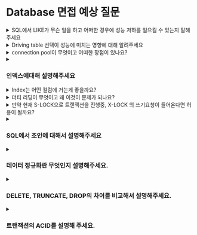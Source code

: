 # Database 면접 예상 질문

<details>
<summary>SQL에서 LIKE가 무슨 일을 하고 어떠한 경우에 성능 저하를 일으킬 수 있는지 말해주세요</summary>

<br>

- LIKE 는 문자열 데이터에서 문자열 패턴 매칭에 사용되는 키워드입니다.
- 와일드카드라는 특수 문자와 함께 사용되는데 % 기호는 0개 이상의 모든 문자, _는 1개의 단일 문자를 의미합니다.
- LIKE는 %가 패턴의 가장 앞부분에 있는 경우 INDEX 사용이 제한되어 전체 테이블 스캔이 발생해 성능 저하를 일으킬 수 있습니다.

    <details>
    <summary>꼬리질문 : 그렇다면 LIKE의 성능 개선 방법에는 어떤 것이 있는지 알려주세요</summary>
    
    <br>

    - 첫번째 방법으로는 패턴 앞에 %를 피해 index가 효율적으로 사용되게 하는 것입니다.
    - 두번째 방법으로는 패턴 앞에 %가 반드시 필요한 경우 Full Text INDEX나 전문 검색 엔진을 활용하는 것입니다.
    
    </details>
</details>



<details>
<summary>Driving table 선택이 성능에 미치는 영향에 대해 알려주세요</summary>

<br>

- Driving table은 join시 먼저 access되는 테이블이고 Driven table은 Driving table로부터 값을 받아 나중에 access되는 테이블입니다. 
- Driving table의 행 수만큼 반복적으로 Driven table을 조회하기 때문에 행 수가 적고, 조건으로 걸러질 가능성이 높은 테이블을 Driving table로 삼는 것이 효율적입니다.
- 데이터 많은 테이블이 Driving table 되면 반복 조회 횟수 많아져 느려질 수 있습니다.
- 데이터 적은 테이블이 Driving table 되면 반복 조회가 적어져 빨라질 수 있습니다.

    <details>
    <summary>꼬리질문 : index는 Driven, Driving 둘 중 어떤 테이블에 있는게 좋은가요?</summary>
    
    <br>

    - Driven table에 Index가 있는 것이 성능적으로 좋습니다.
    - Index가 있다면 Driven table을 순회하지 않고 빨리 찾을 수 있어서 Driven table 조인 컬럼에 Index 있을 때 성능 좋습니다.
    - Driving table은 일반적으로 한번만 full scan하기 때문에 Driving table에는 있으면 좋지만 없어도 상관 없습니다.

    
    </details>
</details>



<details>
<summary>connection pool이 무엇이고 어떠한 장점이 있나요?</summary>

<br>

- connection pool이란 Connection 객체를 Application 실행 시 미리 일정 수만큼 생성 후 pool에 저장해두고, 필요할 때마다 Connection 할당받아 사용한 뒤 반환하는 기법입니다.
- 장점으로는
- 매번 Connection 생성, 종료에 드는 overhead를 줄여 성능이 향상됩니다.
- 또 동시에 연결되는 Connection 수를 제한해 DB 서버에 과도한 부하 방지할 수 있습니다.
- 마지막으로 Connection 관리를 중앙 집중화해 Connection 누수 및 자원 고갈 문제 방지해 안전성을 향상 시킬 수 있습니다.

    <details>
    <summary>꼬리질문 : connection pool에서 발생 가능한 문제는 어떤 문제가 있나요?</summary>
    
    <br>

    - Connection Pool에 미리 생성된 Connection 수가 Application 동시 요청량보다 부족한 경우 Connection 수 부족으로 인한 대기 시간 증가할 수 있습니다.
    - Connection Pool 크기 너무 크게 설정해 Thread Pool 크기와 Connection Pool 크기 사이 불균형 발생해 connection이 놀고 있거나 Thread 증가로 많은 Context switching 발생할 수 있습니다.
    - Application이 마지막에 Connection 적절히 반환하지 않으면 Connection 누수가 발생해 Pool이 고갈될 수 있습니다.
    - DB 서버가 Connection 끊었는데 Connection Pool은 아직 살아있다고 인식해 죽은 Connection 사용해 쿼리 실행 시 오류가 발생 가능합니다.

    
    </details>
</details>



<details>
<summary><h3>인덱스에대해 설명해주세요</h3></summary>
인덱스는 검색 속도를 높이기 위한 자료구조입니다.  
책의 목차처럼 특정 컬럼을 기준으로 빠르게 탐색할 수 있게 해줍니다.  
다만, 추가적인 저장공간이 들고 성능면에서도 인덱스는 INSERT, UPDATE, DELETE같은 데이터 변경 시 추가적인 인덱스 수정이 필요하므로 쓰기 성능이 저하될 수 있습니다.    
따라서 조회를 빠르게 해야 하는 컬럼에만 인덱스를 생성하는 것이 좋습니다.
    <details>
    <summary><h4>꼬리질문: 인덱스는 어떤 자료구조로 구현되나요?</h4></summary>
    - 일반적으로 B-트리(Balanced Tree) 또는 B+트리 자료구조로 구현됩니다.
    - B-트리는 균형 트리 구조로, 모든 리프 노드가 동일한 깊이에 있어 탐색 시간이 일정합니다.
    - 또한, DB 인덱스는 메모리가 아닌 디스크 페이지 단위로 저장됩니다. B-트리는 한 노드가 많은 key를 저장할 수 있으므로
    트리의 높이를 낮게 유지할 수 있고, 디스크 접근 횟수를 최소화할 수 있습니다.
    - B+트리는 B-트리의 변형으로, 리프 노드에만 데이터가 저장되고, 내부 노드는 인덱스 역할만 수행하여 범위 검색에 유리합니다
    리프 노드는 서로 연결 리스트로 연결되어 있어 순차 접근이 효율적입니다.
    > IO의 느린 속도와 B트리의 낮은 높이로인한 적은 접근 횟수를 연결시키면 best
    </details>
    <details>
    <summary><h4>꼬리질문: hash보다 B-트리 인덱스를 주로 사용하는 이유는?</h4></summary>
    - B-트리 인덱스는 범위 검색에 유리하며, 정렬된 데이터에 대한 탐색이 효율적입니다.  
    - 반면, 해시 인덱스는 정확한 값 검색에만 적합하며, 범위 검색이나 정렬된 데이터 탐색에는 부적합합니다.
    </details>
</details>



<details>
<summary>Index는 어떤 컬럼에 거는게 좋을까요?</summary>

<br>

- 카디널리티가 높은 컬럼
- 실제 작업에서 많이 활용되는 컬럼
- INSERT, UPDATE, DELETE가 자주 발생하지 않는 컬럼
- Primary key, 되도록 작은 데이터 타입 가지는 컬럼에 거는 것이 좋습니다.

    <details>
    <summary>꼬리질문 : Index가 적용이 안되는 경우에는 어떠한 경우가 있나요?</summary>
    
    <br>

    - 첫번째로 Index가 설정된 컬럼을 WHERE절 조건으로 걸지 않으면 Index가 적용되지 않고 Full Table Scan이 발생합니다.
    - 두번째로 인덱스 컬럼에 함수를 적용하거나 연산이 들어가면 인덱스가 무시됩니다.
    - 세번째로 LIKE 연산자에서 %가 앞에 위치하는 경우 인덱스가 적용되지 않습니다.
    - 마지막으로 인덱스 컬럼의 데이터 타입과 다른 타입과 비교할 경우 인덱스가 적용되지 않습니다.

    
    </details>
</details>



<details>
<summary>더티 리딩이 무엇이고 왜 이것이 문제가 되나요?</summary>

<br>

- 커밋되지 않은 데이터를 다른 트랜잭션이 읽는 현상입니다. 롤백 시 잘못된 데이터를 참조하게 되어 데이터 일관성이 깨집니다.

    <details>
    <summary>꼬리질문 : 더티 리딩을 방지하기 위해선 어떻게 해야하나요?</summary>
    
    <br>

    - READ COMMITTED 이상의 격리 수준을 사용하거나, 잠금(Lock)으로 커밋 전 데이터 접근을 막습니다.
    
    </details>
</details>



<details>
<summary>만약 현재 S-LOCK으로 트랜잭션을 진행중, X-LOCK 의 쓰기요청이 들어온다면 허용이 될까요?</summary>

- 허용되지 않습니다. S-LOCK은 읽기 전용이기 때문에 쓰기(X-LOCK) 요청은 대기 상태에 들어갑니다.

    <details>
    <summary>꼬리질문 : 낙관적 LOCK 과 비관적 LOCK에 대해 설명이 가능한가요?</summary>

    - 낙관적은 충돌이 드물다고 가정하고 커밋 시점에 검증, 비관적은 처음부터 락을 걸어 충돌을 방지합니다.
    </details>
</details>



<details>
<summary><h3>SQL에서 조인에 대해서 설명해주세요</h3></summary>
    > 두 개의 테이블을 서로 묶어서 하나의 결과를 만들어 내는 것을 의미합니다.
    <details>
    <summary><h4>꼬리질문 : 왼쪽 테이블에 있는 값이 오른쪽 테이블에 없는 값일 때, left 조인과 right 조인을 비교해서 설명해주세요.</h4></summary>
        > left 조인은 왼쪽 테이블 값은 무조건 결과에 포함되고 오른쪽 테이블에 일치하는 값이 없으면 null로 표시됩니다. 반대로 right 조인은 왼쪽 테이블만 있는 값은 제외되고 오른쪽 테이블의 모든 값은 포함됩니다.
    </details>
    <details>
    <summary><h4>꼬리질문 : SQL에서 쿼리의 수행 순서에 대해 설명해주세요.</h4></summary>
        > from, join > where > group by > having > select > distinct > order by > limit, offset
    </details>
</details>



<details>
<summary><h3>데이터 정규화란 무엇인지 설명해주세요.</h3></summary>
    > 데이터의 중복을 최소화하고, 데이터의 일관성 및 무결성을 확보하기 위해 테이블을 분해하는 과정입니다.
    <details>
    <summary><h4>꼬리질문 : 이상 현상의 종류에 대해 알려주세요.</h4></summary>
        > 삽입 이상은 존재하지 않는 값은 삽입 할 수 없는 문제가 발생하는 것이고, 수정 이상은 하나의 데이터를 수정함으로써 데이터의 일관성이 깨져버리는 것이고, 삭제 이상은 데이터를 삭제함으로써 다른 데이터까지 사라지는 문제가 발생하는 것을 의미합니다.
    </details>
</details>



<details>
<summary><h3>DELETE, TRUNCATE, DROP의 차이를 비교해서 설명해주세요.</h3></summary>
    > DELETE는 테이블의 특정 행만 지울 수 있으며 롤백이 가능합니다. 하지만 TRUNCATE는 테이블의 구조만 남기고 모든 행만 지우며 롤백이 불가능합니다. DROP은 테이블 자체의 구조를 지우는 방식이며 역시 롤백이 불가능한 방식입니다.
</details>


<details>
<summary><h3>트랜잭션의 ACID를  설명해 주세요.</h3></summary>
- Atomicity(원자성)  
트랜잭션은 모두 수행되거나 모두 수행되지 않아야 합니다.
중간에 실패하면 모든 변경 사항이 rollback됩니다.

- Consistency(일관성)  
트랜잭션 수행 전·후의 데이터는 항상 데이터베이스 규칙을 만족해야 합니다.

- Isolation(고립성)  
트랜잭션은 서로 독립적으로 수행되어야 하며, 동시에 실행되더라도 결과가 순차 실행과 동일해야 합니다.

- Durability(지속성)  
트랜잭션이 성공적으로 완료되면 결과는 영구히 저장되어 장애가 발생해도 유지됩니다.
    <details>
    <summary><h4>꼬리질문: 트랜잭션 격리 수준에는 어떤 것들이 있나요?</h4></summary>
    - READ UNCOMMITTED (커밋되지 않은 읽기)  
    다른 트랜잭션에서 커밋되지 않은 데이터(Dirty Data) 도 읽을 수 있습니다.
    성능은 가장 좋으나, 일관성이 매우 낮아 거의 사용하지 않습니다.  
    Dirty Read,	Unrepeatable Read, Phantom Data Read 모두 발생합니다

    - READ COMMITTED (커밋된 읽기)
    커밋된 데이터만 읽을 수 있습니다.
    Unrepeatable Read, Phantom Data Read이 발생 가능합니다

    - REPEATABLE READ (반복 가능 읽기)  
    한 트랜잭션 내에서 같은 데이터를 여러 번 읽어도 값이 동일하게 유지됩니다.
    Phantom Data Read만 발생 가능합니다

    - SERIALIZABLE (직렬화)  
    트랜잭션을 직렬적으로 수행한 것과 동일한 효과입니다.
    동시성이 낮아지고 성능이 저하되기 때문에 잘 사용되지 않습니다.
    Dirty Read	Unrepeatable Read	Phantom Read 모두 발생하지 않습니다
    </details>
</details>
